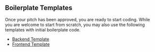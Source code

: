 ## Boilerplate Templates

Once your pitch has been approved, you are ready to start coding. While you are welcome to
start from scratch, you may also use the following templates with initial boilerplate code.

- [Backend Template](https://github.com/FullstackAcademy/Capstone.Backend)
- [Frontend Template](https://github.com/FullstackAcademy/Capstone.Frontend)

